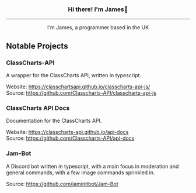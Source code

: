 <h3 align="center">Hi there! I'm James👋</h3>

---

<p align="center">I'm James, a programmer based in the UK</p>

## Notable Projects 
### ClassCharts-API
A wrapper for the ClassCharts API, written in typescript.  

Website: <https://classchartsapi.github.io/classcharts-api-js/>  
Source: <https://github.com/Classcharts-API/classcharts-api-js>


### ClassCharts API Docs
Documentation for the ClassCharts API.  

Website: <https://classcharts-api.github.io/api-docs>  
Source: <https://github.com/Classcharts-API/api-docs>
### Jam-Bot
A Discord bot written in typescript, with a main focus in moderation and general commands, with a few image commands sprinkled in.  
  
Source: https://github.com/jaminitbot/Jam-Bot  
